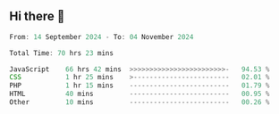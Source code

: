 ## Hi there 👋
<!--START_SECTION:Muni-->

```Javascript
From: 14 September 2024 - To: 04 November 2024

Total Time: 70 hrs 23 mins

JavaScript    66 hrs 42 mins  >>>>>>>>>>>>>>>>>>>>>>>>-   94.53 %
CSS           1 hr 25 mins    >------------------------   02.01 %
PHP           1 hr 15 mins    -------------------------   01.79 %
HTML          40 mins         -------------------------   00.95 %
Other         10 mins         -------------------------   00.26 %
```

<!--END_SECTION:Muni-->
